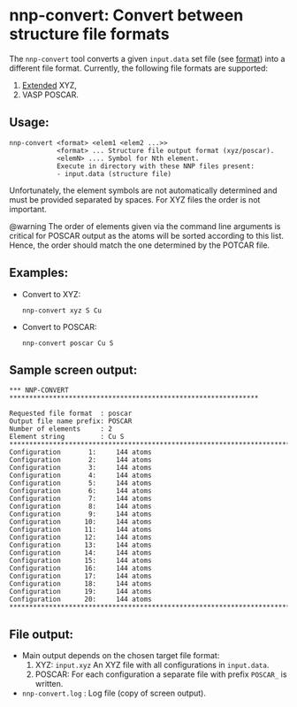 nnp-convert: Convert between structure file formats
===================================================

The `nnp-convert` tool converts a given `input.data` set file (see
[format](cfg_file.md)) into a different file format. Currently, the following
file formats are supported:

 1. [Extended](http://libatoms.github.io/QUIP/io.html#module-ase.io.extxyz) XYZ,
 2. VASP POSCAR.

Usage:
------
```
nnp-convert <format> <elem1 <elem2 ...>>
            <format> ... Structure file output format (xyz/poscar).
            <elemN> .... Symbol for Nth element.
            Execute in directory with these NNP files present:
            - input.data (structure file)
```
Unfortunately, the element symbols are not automatically determined and must be
provided separated by spaces. For XYZ files the order is not important.

@warning
The order of elements given via the command line arguments is critical for
POSCAR output as the atoms will be sorted according to this list. Hence, the
order should match the one determined by the POTCAR file.

Examples:
---------

- Convert to XYZ:

  ```
  nnp-convert xyz S Cu
  ```

- Convert to POSCAR:

  ```
  nnp-convert poscar Cu S
  ```

Sample screen output:
---------------------
```
*** NNP-CONVERT ***************************************************************

Requested file format  : poscar
Output file name prefix: POSCAR
Number of elements     : 2
Element string         : Cu S
*******************************************************************************
Configuration       1:     144 atoms
Configuration       2:     144 atoms
Configuration       3:     144 atoms
Configuration       4:     144 atoms
Configuration       5:     144 atoms
Configuration       6:     144 atoms
Configuration       7:     144 atoms
Configuration       8:     144 atoms
Configuration       9:     144 atoms
Configuration      10:     144 atoms
Configuration      11:     144 atoms
Configuration      12:     144 atoms
Configuration      13:     144 atoms
Configuration      14:     144 atoms
Configuration      15:     144 atoms
Configuration      16:     144 atoms
Configuration      17:     144 atoms
Configuration      18:     144 atoms
Configuration      19:     144 atoms
Configuration      20:     144 atoms
*******************************************************************************
```

File output:
------------

- Main output depends on the chosen target file format:
  1. XYZ: `input.xyz` An XYZ file with all configurations in `input.data`.
  2. POSCAR: For each configuration a separate file with prefix `POSCAR_` is written.
- `nnp-convert.log` : Log file (copy of screen output).

